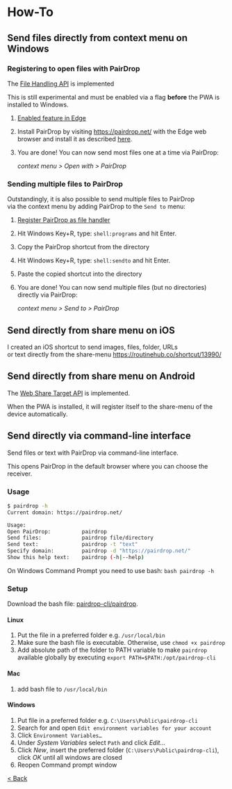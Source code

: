 # How-To
## Send files directly from context menu on Windows

[//]: # (Todo: Change documentation!)
### Registering to open files with PairDrop
The [File Handling API](https://learn.microsoft.com/en-us/microsoft-edge/progressive-web-apps-chromium/how-to/handle-files) is implemented

This is still experimental and must be enabled via a flag **before** the PWA is installed to Windows.
1. [Enabled feature in Edge](https://learn.microsoft.com/en-us/microsoft-edge/progressive-web-apps-chromium/how-to/handle-files#enable-the-file-handling-api)
2. Install PairDrop by visiting https://pairdrop.net/ with the Edge web browser and install it as described [here](faq.md#help--i-cant-install-the-pwa-).
3. You are done! You can now send most files one at a time via PairDrop:
   
   _context menu > Open with > PairDrop_

[//]: # (Todo: add screenshots)

### Sending multiple files to PairDrop
Outstandingly, it is also possible to send multiple files to PairDrop \
via the context menu by adding PairDrop to the `Send to` menu:
1. [Register PairDrop as file handler](#registering-to-open-files-with-pairdrop) 
2. Hit Windows Key+R, type: `shell:programs` and hit Enter.
3. Copy the PairDrop shortcut from the directory
4. Hit Windows Key+R, type: `shell:sendto` and hit Enter.
5. Paste the copied shortcut into the directory
6. You are done! You can now send multiple files (but no directories) directly via PairDrop:
   
   _context menu > Send to > PairDrop_

[//]: # (Todo: add screenshots)

## Send directly from share menu on iOS
I created an iOS shortcut to send images, files, folder, URLs \
or text directly from the share-menu 
https://routinehub.co/shortcut/13990/

[//]: # (Todo: add doku with screenshots)


## Send directly from share menu on Android
The [Web Share Target API](https://developer.mozilla.org/en-US/docs/Web/Manifest/share_target) is implemented.

When the PWA is installed, it will register itself to the share-menu of the device automatically.


## Send directly via command-line interface
Send files or text with PairDrop via command-line interface.

This opens PairDrop in the default browser where you can choose the receiver.

### Usage
```bash
$ pairdrop -h
Current domain: https://pairdrop.net/

Usage:
Open PairDrop:          pairdrop
Send files:             pairdrop file/directory
Send text:              pairdrop -t "text"
Specify domain:         pairdrop -d "https://pairdrop.net/"
Show this help text:    pairdrop (-h|--help)
```

On Windows Command Prompt you need to use bash: `bash pairdrop -h`


### Setup
Download the bash file: [pairdrop-cli/pairdrop](/pairdrop-cli/pairdrop).

#### Linux
1. Put the file in a preferred folder e.g. `/usr/local/bin`
2. Make sure the bash file is executable. Otherwise, use `chmod +x pairdrop`
3. Add absolute path of the folder to PATH variable to make `pairdrop` available globally by executing
   `export PATH=$PATH:/opt/pairdrop-cli`

#### Mac
1. add bash file to `/usr/local/bin`

#### Windows
1. Put file in a preferred folder e.g. `C:\Users\Public\pairdrop-cli`
2. Search for and open `Edit environment variables for your account`
3. Click `Environment Variables…`
4. Under *System Variables* select `Path` and click *Edit...*
5. Click *New*, insert the preferred folder (`C:\Users\Public\pairdrop-cli`), click *OK* until all windows are closed
6. Reopen Command prompt window

[< Back](/README.md)
